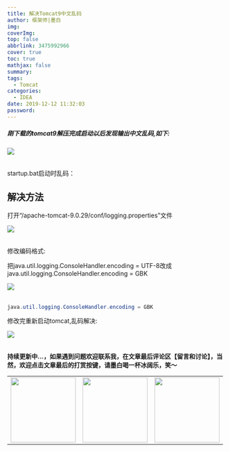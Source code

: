 ```yaml
---
title: 解决Tomcat9中文乱码
author: 框架师|墨白
img: 
coverImg: 
top: false
abbrlink: 3475992966
cover: true
toc: true
mathjax: false
summary: 
tags:
  - Tomcat
categories:
  - IDEA
date: 2019-12-12 11:32:03
password:
---
```


##### 刚下载的tomcat9解压完成启动以后发现输出中文乱码,如下:

<table>
    <tr>
       <img
          src="https://wang_lianjie.gitee.io/mobai_images.gitee.io/img/tuchuang/1.png"></td>
    </tr>
</table>

 startup.bat启动时乱码：

## 解决方法

打开“/apache-tomcat-9.0.29/conf/logging.properties”文件

<table>
    <tr>
       <img
          src="https://wang_lianjie.gitee.io/mobai_images.gitee.io/img/tuchuang/2.png"></td>
    </tr>
</table>

修改编码格式: 

把java.util.logging.ConsoleHandler.encoding = UTF-8改成java.util.logging.ConsoleHandler.encoding = GBK 

<table>
    <tr>
       <img
          src="https://wang_lianjie.gitee.io/mobai_images.gitee.io/img/tuchuang/3.png"></td>
    </tr>
</table>

~~~java
java.util.logging.ConsoleHandler.encoding = GBK
~~~
修改完重新启动tomcat,乱码解决:

<table>
    <tr>
       <img
          src="https://wang_lianjie.gitee.io/mobai_images.gitee.io/img/tuchuang/4.png"></td>
    </tr>
</table>

**持续更新中...，如果遇到问题欢迎联系我，在文章最后评论区【留言和讨论】，当然，欢迎点击文章最后的打赏按键，请墨白喝一杯冰阔乐，笑～**

<escspe>

<table>
    <tr>
        <td><img width="150px" height="150px"
                 src="https://wang_lianjie.gitee.io/mobai_images.gitee.io/img/zf/alipay.jpg"></td>
        <td><img width="150px" height="150px"
                 src="https://wang_lianjie.gitee.io/mobai_images.gitee.io/img/zf/wechat.jpg"></td>
        <td><img width="150px" height="150px"
                 src="https://wang_lianjie.gitee.io/mobai_images.gitee.io/img/zf/zan.jpg"></td>
    </tr>
</table>

<escape>

